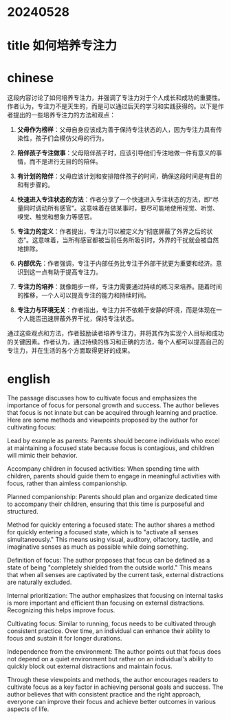 
# 20240528

# title 如何培养专注力

# chinese 

这段内容讨论了如何培养专注力，并强调了专注力对于个人成长和成功的重要性。作者认为，专注力不是天生的，而是可以通过后天的学习和实践获得的。以下是作者提出的一些培养专注力的方法和观点：

1. **父母作为榜样**：父母自身应该成为善于保持专注状态的人，因为专注力具有传染性，孩子们会模仿父母的行为。

2. **陪伴孩子专注做事**：父母陪伴孩子时，应该引导他们专注地做一件有意义的事情，而不是进行无目的的陪伴。

3. **有计划的陪伴**：父母应该计划和安排陪伴孩子的时间，确保这段时间是有目的和有步骤的。

4. **快速进入专注状态的方法**：作者分享了一个快速进入专注状态的方法，即“尽量同时调动所有感官”。这意味着在做某事时，要尽可能地使用视觉、听觉、嗅觉、触觉和想象力等感官。

5. **专注力的定义**：作者提出，专注力可以被定义为“彻底屏蔽了外界之后的状态”。这意味着，当所有感官都被当前任务所吸引时，外界的干扰就会被自然地排除。

6. **内部优先**：作者强调，专注于内部任务比专注于外部干扰更为重要和经济。意识到这一点有助于提高专注力。

7. **专注力的培养**：就像跑步一样，专注力需要通过持续的练习来培养。随着时间的推移，一个人可以提高专注的能力和持续时间。

8. **专注力与环境无关**：作者指出，专注力并不依赖于安静的环境，而是体现在一个人能否迅速屏蔽外界干扰，保持专注状态。

通过这些观点和方法，作者鼓励读者培养专注力，并将其作为实现个人目标和成功的关键因素。作者认为，通过持续的练习和正确的方法，每个人都可以提高自己的专注力，并在生活的各个方面取得更好的成果。

# english
The passage discusses how to cultivate focus and emphasizes the importance of focus for personal growth and success. The author believes that focus is not innate but can be acquired through learning and practice. Here are some methods and viewpoints proposed by the author for cultivating focus:

Lead by example as parents: Parents should become individuals who excel at maintaining a focused state because focus is contagious, and children will mimic their behavior.

Accompany children in focused activities: When spending time with children, parents should guide them to engage in meaningful activities with focus, rather than aimless companionship.

Planned companionship: Parents should plan and organize dedicated time to accompany their children, ensuring that this time is purposeful and structured.

Method for quickly entering a focused state: The author shares a method for quickly entering a focused state, which is to "activate all senses simultaneously." This means using visual, auditory, olfactory, tactile, and imaginative senses as much as possible while doing something.

Definition of focus: The author proposes that focus can be defined as a state of being "completely shielded from the outside world." This means that when all senses are captivated by the current task, external distractions are naturally excluded.

Internal prioritization: The author emphasizes that focusing on internal tasks is more important and efficient than focusing on external distractions. Recognizing this helps improve focus.

Cultivating focus: Similar to running, focus needs to be cultivated through consistent practice. Over time, an individual can enhance their ability to focus and sustain it for longer durations.

Independence from the environment: The author points out that focus does not depend on a quiet environment but rather on an individual's ability to quickly block out external distractions and maintain focus.

Through these viewpoints and methods, the author encourages readers to cultivate focus as a key factor in achieving personal goals and success. The author believes that with consistent practice and the right approach, everyone can improve their focus and achieve better outcomes in various aspects of life.

